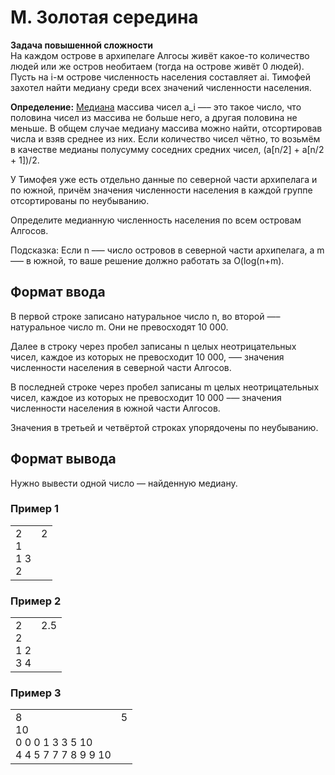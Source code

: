 # M. Золотая середина

**Задача повышенной сложности**<br>
На каждом острове в архипелаге Алгосы живёт какое-то количество людей или же остров необитаем (тогда на острове живёт 0 людей). Пусть на i-м острове численность населения составляет ai. Тимофей захотел найти медиану среди всех значений численности населения.

**Определение:**  [Медиана](https://ru.wikipedia.org/wiki/Медиана_(статистика)) массива чисел a_i —– это такое число, что половина чисел из массива не больше него, а другая половина не меньше. В общем случае медиану массива можно найти, отсортировав числа и взяв среднее из них. Если количество чисел чётно, то возьмём в качестве медианы полусумму соседних средних чисел, (a[n/2] + a[n/2 + 1])/2.

У Тимофея уже есть отдельно данные по северной части архипелага и по южной, причём значения численности населения в каждой группе отсортированы по неубыванию.

Определите медианную численность населения по всем островам Алгосов.

Подсказка: Если n –— число островов в северной части архипелага, а m –— в южной, то ваше решение должно работать за O(log(n+m).

## Формат ввода

В первой строке записано натуральное число n, во второй —– натуральное число m. Они не превосходят 10 000.

Далее в строку через пробел записаны n целых неотрицательных чисел, каждое из которых не превосходит 10 000, –— значения численности населения в северной части Алгосов.

В последней строке через пробел записаны m целых неотрицательных чисел, каждое из которых не превосходит 10 000 –— значения численности населения в южной части Алгосов.

Значения в третьей и четвёртой строках упорядочены по неубыванию.

## Формат вывода

Нужно вывести одной число — найденную медиану.

### Пример 1

<table><tr>
<td>
2<br>
1<br>
1 3<br>
2
</td>
<td>
2
<br>
<br>
<br>
<br>
</td>
</tr></table>


### Пример 2

<table><tr>
<td>
2<br>
2<br>
1 2<br>
3 4
</td>
<td>
2.5
<br>
<br>
<br>
<br>
</td>
</tr></table>

### Пример 3

<table><tr>
<td>
8<br>
10<br>
0 0 0 1 3 3 5 10<br>
4 4 5 7 7 7 8 9 9 10<br>
</td>
<td>
5
<br>
<br>
<br>
<br>
</td>
</tr></table>

